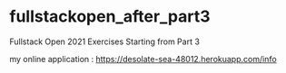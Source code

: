 # fullstackopen_after_part3

Fullstack Open 2021 Exercises Starting from Part 3

my online application :
https://desolate-sea-48012.herokuapp.com/info
